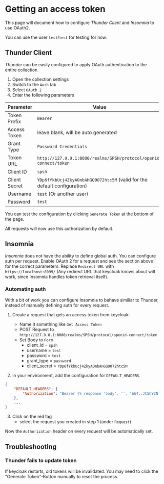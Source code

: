 # Getting an access token

This page will document how to configure _Thunder Client_ and _Insomnia_ to use OAuth2.

You can use the user `test`/`test` for testing for now.

## Thunder Client

_Thunder_ can be easily configured to apply OAuth authentication to the entire collection.

1. Open the collection settings
2. Switch to the `Auth` tab
3. Select `OAuth 2`
4. Enter the following parameters

| Parameter     | Value                                                                    |
| ------------- | ------------------------------------------------------------------------ |
| Token Prefix  | `Bearer`                                                                 |
| Access Token  | leave blank, will be auto generated                                      |
| Grant Type    | `Password Credentials`                                                   |
| Token URL     | `http://127.0.0.1:8080/realms/SPSH/protocol/openid-connect/token`        |
| Client ID     | `spsh`                                                                   |
| Client Secret | `YDp6fYkbUcj4ZkyAOnbAHGQ9O72htc5M` (valid for the default configuration) |
| Username      | `test` (Or another user)                                                 |
| Password      | `test`                                                                   |

You can test the configuration by clicking `Generate Token` at the bottom of the page.

All requests will now use this authorization by default.

## Insomnia

_Insomnia_ does not have the ability to define global auth. You can configure auth per request. Enable OAuth 2 for a request and see the section above for the correct parameters. Replace `Redirect URL` with `https://localhost:8099/` (Any redirect URL that keycloak knows about will work, since Insomnia handles token retrieval itself).

### Automating auth

With a bit of work you can configure Insomnia to behave similiar to Thunder, instead of manually defining auth for every request.

1. Create a request that gets an access token from keycloak:

    - Name it something like `Get Access Token`
    - POST Request to `http://127.0.0.1:8080/realms/SPSH/protocol/openid-connect/token`
    - Set Body to `Form`
        - client_id = `spsh`
        - username = `test`
        - password = `test`
        - grant_type = `password`
        - client_secret = `YDp6fYkbUcj4ZkyAOnbAHGQ9O72htc5M`

2. In your environment, add the configuration for `DEFAULT_HEADERS`.

```JSON
{
    "DEFAULT_HEADERS": {
		"Authorization": "Bearer {% response 'body', '', 'b64::JC5hY2Nlc3NfdG9rZW4=::46b', 'when-expired', 300 %}"
	},
    ...
}
```

3. Click on the red tag
    - select the request you created in step 1 (under `Request`)

Now the `Authorization` header on every request will be automatically set.

## Troubleshooting

### Thunder fails to update token

If keycloak restarts, old tokens will be invalidated. You may need to click the "Generate Token"-Button manually to reset the process.
